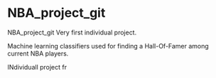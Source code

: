 # NBA_project_git
 NBA_project_git
 Very first individual project.
 
 Machine learning classifiers used for finding a Hall-Of-Famer among current NBA players.
 
 INdividuall project fr
